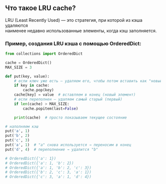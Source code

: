 ## Что такое LRU cache?

LRU (Least Recently Used) — это стратегия, при которой из кэша удаляются  
наименее недавно использованные элементы, когда кэш заполняется.


### Пример, создания LRU кэша с помощью OrderedDict:

```python
from collections import OrderedDict

cache = OrderedDict()
MAX_SIZE = 3

def put(key, value):
    # если ключ уже есть — удаляем его, чтобы потом вставить как "новый"
    if key in cache:
        cache.pop(key)
    cache[key] = value  # вставляем в конец (новый элемент)
    # если переполнен — удаляем самый старый (первый)
    if len(cache) > MAX_SIZE:
        cache.popitem(last=False)

    print(cache)  # просто показываем текущее состояние

# наполняем кэш
put('a', 1)
put('b', 2)
put('c', 3)
put('a', 1)  # "a" снова используется → переносим в конец
put('d', 4)  # переполнение → удалится "b"

# OrderedDict({'a': 1})
# OrderedDict({'a': 1, 'b': 2})
# OrderedDict({'a': 1, 'b': 2, 'c': 3})
# OrderedDict({'b': 2, 'c': 3, 'a': 1})
# OrderedDict({'c': 3, 'a': 1, 'd': 4})
```